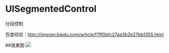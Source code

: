 # UISegmentedControl
分段控制

百度经验：http://jingyan.baidu.com/article/f7ff0bfc27aa3b2e27bb1355.html

##效果图
![](https://github.com/cjq002/UISegmentedControl/raw/master/IMAGE/demo.png)

